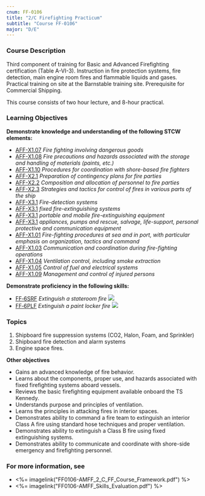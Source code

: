 ```yaml
---
cnum: FF-0106
title: "2/C Firefighting Practicum"
subtitle: "Course FF-0106"
major: "D/E"
---
```

### Course Description

Third component of training for Basic and Advanced Firefighting certification (Table A-VI-3). Instruction in fire protection systems, fire detection, main engine room fires and flammable liquids and gases. Practical training on site at the Barnstable training site. Prerequisite for Commercial Shipping.

This course consists of two hour lecture, and 8-hour practical.


### Learning Objectives

**Demonstrate knowledge and understanding of the following STCW elements:**

* [AFF-X1.07]({{site.baseurl}}/tables/63.html#AFF-X1.07) *Fire fighting involving dangerous goods*
* [AFF-X1.08]({{site.baseurl}}/tables/63.html#AFF-X1.08) *Fire precautions and hazards associated with the storage and handling of materials (paints, etc.)*
* [AFF-X1.10]({{site.baseurl}}/tables/63.html#AFF-X1.10) *Procedures for coordination with shore-based fire fighters*
* [AFF-X2.1]({{site.baseurl}}/tables/63.html#AFF-X2.1) *Preparation of contingency plans for fire parties*
* [AFF-X2.2]({{site.baseurl}}/tables/63.html#AFF-X2.2) *Composition and allocation of personnel to fire parties*
* [AFF-X2.3]({{site.baseurl}}/tables/63.html#AFF-X2.3) *Strategies and tactics for control of fires in various parts of the ship*
* [AFF-X3.1]({{site.baseurl}}/tables/63.html#AFF-X3.1) *Fire-detection systems*
* [AFF-X3.1]({{site.baseurl}}/tables/63.html#AFF-X3.1) *fixed fire-extinguishing systems*
* [AFF-X3.1]({{site.baseurl}}/tables/63.html#AFF-X3.1) *portable and mobile fire-extinguishing equipment*
* [AFF-X3.1]({{site.baseurl}}/tables/63.html#AFF-X3.1) *appliances, pumps and rescue, salvage, life-support, personal protective and communication equipment*
* [AFF-X1.01]({{site.baseurl}}/tables/63.html#AFF-X1.01) *Fire-fighting procedures at sea and in port, with particular emphasis on organization, tactics and command*
* [AFF-X1.03]({{site.baseurl}}/tables/63.html#AFF-X1.03) *Communication and coordination during fire-fighting operations*
* [AFF-X1.04]({{site.baseurl}}/tables/63.html#AFF-X1.04) *Ventilation control, including smoke extraction*
* [AFF-X1.05]({{site.baseurl}}/tables/63.html#AFF-X1.05) *Control of fuel and electrical systems*
* [AFF-X1.09]({{site.baseurl}}/tables/63.html#AFF-X1.09) *Management and control of injured persons*

**Demonstrate proficiency in the following skills:**

* [FF‑6SRF]( {{site.baseurl}}/assessments/Common/FF-6SRF) *Extinguish a stateroom fire* ![]({{site.baseurl}}/assets/images/new.jpg)
* [FF‑6PLF]( {{site.baseurl}}/assessments/Common/FF-6PLF) *Extinguish a paint locker fire* ![]({{site.baseurl}}/assets/images/new.jpg)

### Topics

1.	Shipboard fire suppression systems (CO2, Halon, Foam, and Sprinkler)
2.	Shipboard fire detection and alarm systems 
3.	Engine space fires.



**Other objectives**

*	Gains an advanced knowledge of fire behavior.
*	Learns about the components, proper use, and hazards associated with fixed firefighting systems aboard vessels.
*	Reviews the basic firefighting equipment available onboard the TS Kennedy.
*	Understands purpose and principles of ventilation.
*	Learns the principles in attacking fires in interior spaces.
*	Demonstrates ability to command a fire team to extinguish an interior Class A fire using standard hose techniques and proper ventilation.
*	Demonstrates ability to extinguish a Class B fire using fixed extinguishing systems.
*	Demonstrates ability to communicate and coordinate with shore-side emergency and firefighting personnel.


### For more information, see 

* <%= imagelink("FF0106-AMFF_2_C_FF_Course_Framework.pdf") %> 
* <%= imagelink("FF0106-AMFF_Skills_Evaluation.pdf") %> 



